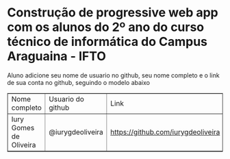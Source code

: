 <h1><b> Construção de progressive web app com os alunos do 2º ano do curso técnico de informática do Campus Araguaina - IFTO </b></h1>

Aluno adicione seu nome de usuario no github, seu nome completo e o link de sua conta no github, seguindo o modelo abaixo

<TABLE BORDER=1>
<TR>
<TD>Nome completo </TD> 
<TD>Usuario do github </TD>
<TD>Link</TD>
</TR> 
<TR> 
<TD> Iury Gomes de Oliveira </TD>
<TD> @iurygdeoliveira </TD>
<TD> <a href="https://github.com/iurygdeoliveira"> https://github.com/iurygdeoliveira</a></TD>
<TR> 
</TABLE>
